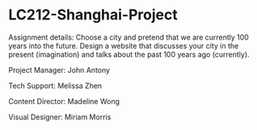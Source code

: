 # LC212-Shanghai-Project
Assignment details: Choose a city and pretend that we are currently 100 years into the future. Design a website that discusses your city in the present (imagination) and talks about the past 100 years ago (currently).

Project Manager: John Antony

Tech Support: Melissa Zhen

Content Director: Madeline Wong

Visual Designer: Miriam Morris
